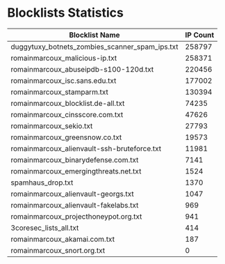 # Blocklists Statistics
| Blocklist Name | IP Count |
|----|----|
| duggytuxy_botnets_zombies_scanner_spam_ips.txt | 258797 |
| romainmarcoux_malicious-ip.txt | 258371 |
| romainmarcoux_abuseipdb-s100-120d.txt | 220456 |
| romainmarcoux_isc.sans.edu.txt | 177002 |
| romainmarcoux_stamparm.txt | 130394 |
| romainmarcoux_blocklist.de-all.txt | 74235 |
| romainmarcoux_cinsscore.com.txt | 47626 |
| romainmarcoux_sekio.txt | 27793 |
| romainmarcoux_greensnow.co.txt | 19573 |
| romainmarcoux_alienvault-ssh-bruteforce.txt | 11981 |
| romainmarcoux_binarydefense.com.txt | 7141 |
| romainmarcoux_emergingthreats.net.txt | 1524 |
| spamhaus_drop.txt | 1370 |
| romainmarcoux_alienvault-georgs.txt | 1047 |
| romainmarcoux_alienvault-fakelabs.txt | 969 |
| romainmarcoux_projecthoneypot.org.txt | 941 |
| 3coresec_lists_all.txt | 414 |
| romainmarcoux_akamai.com.txt | 187 |
| romainmarcoux_snort.org.txt | 0 |
